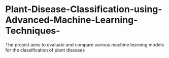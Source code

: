 # Plant-Disease-Classification-using-Advanced-Machine-Learning-Techniques-
The project aims to evaluate and compare various machine learning models for the classification of plant diseases
